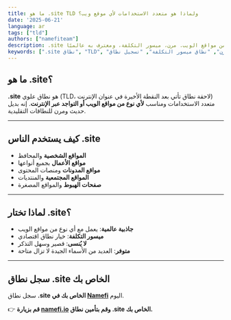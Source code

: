 ```yaml
---
title: ما هو .site TLD ولماذا هو متعدد الاستخدامات لأي موقع ويب؟
date: '2025-06-21'
language: ar
tags: ["tld"]
authors: ["namefiteam"]
description: .site هو نطاق عالمي مثالي لأي نوع من مواقع الويب. مرن، ميسور التكلفة، ومعترف به عالميًا.
keywords: [".site نطاق", "TLD", "نطاق عالمي", "نطاق موقع ويب", "نطاق مرن", "نطاق ميسور التكلفة", "تسجيل نطاق"]
---
```


## **ما هو .site؟**

**.site** هو نطاق علوي (TLD، لاحقة نطاق تأتي بعد النقطة الأخيرة في عنوان الإنترنت) متعدد الاستخدامات ومناسب **لأي نوع من مواقع الويب أو التواجد عبر الإنترنت**. إنه بديل حديث ومرن للنطاقات التقليدية.

---

## **كيف يستخدم الناس .site**

*   **المواقع الشخصية** والمحافظ
*   **مواقع الأعمال** بجميع أنواعها
*   **مواقع المدونات** ومنصات المحتوى
*   **المواقع المجتمعية** والمنتديات
*   **صفحات الهبوط** والمواقع المصغرة

---

## **لماذا تختار .site؟**

*   **جاذبية عالمية**: يعمل مع أي نوع من مواقع الويب
*   **ميسور التكلفة**: خيار نطاق اقتصادي
*   **لا يُنسى**: قصير وسهل التذكر
*   **متوفر**: العديد من الأسماء الجيدة لا تزال متاحة

---

## **سجل نطاق .site الخاص بك**

سجل نطاق **.site الخاص بك في [Namefi](https://namefi.io)** اليوم.

👉 **قم بزيارة [namefi.io](https://namefi.io) وقم بتأمين نطاق .site الخاص بك.**